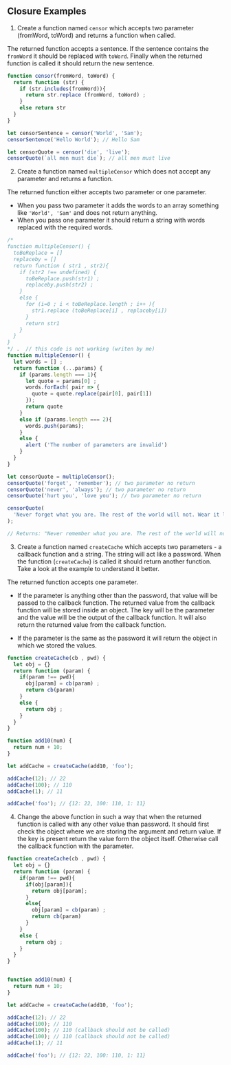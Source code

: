 ## Closure Examples

1. Create a function named `censor` which accepts two parameter (fromWord, toWord) and returns a function when called.

The returned function accepts a sentence. If the sentence contains the `fromWord` it should be replaced with `toWord`. Finally when the returned function is called it should return the new sentence.

```js
function censor(fromWord, toWord) {
  return function (str) {
    if (str.includes(fromWord)){
      return str.replace (fromWord, toWord) ;
    }
    else return str
  }
}

let censorSentence = censor('World', 'Sam');
censorSentence('Hello World'); // Hello Sam

let censorQuote = censor('die', 'live');
censorQuote(`all men must die`); // all men must live
```

2. Create a function named `multipleCensor` which does not accept any parameter and returns a function.

The returned function either accepts two parameter or one parameter.

- When you pass two parameter it adds the words to an array something like `'World', 'Sam'` and does not return anything.
- When you pass one parameter it should return a string with words replaced with the required words.

```js
/*
function multipleCensor() {
  toBeReplace = []
  replaceby = []
  return function ( str1 , str2){
    if (str2 !== undefined) {
      toBeReplace.push(str1) ;
      replaceby.push(str2) ;
    }
    else {
      for (i=0 ; i < toBeReplace.length ; i++ ){
        str1.replace (toBeReplace[i] , replaceby[i])
      }
      return str1
    }
  }
}
*/ .  // this code is not working (writen by me)
function multipleCensor() {
  let words = [] ;
  return function (...params) {
    if (params.length === 1){
      let quote = params[0] ;
      words.forEach( pair => {
        quote = quote.replace(pair[0], pair[1])
      });
      return quote
    }
    else if (params.length === 2){
      words.push(params);
    }
    else {
      alert ('The number of parameters are invalid')
    }
  }
}

let censorQuote = multipleCensor();
censorQuote('forget', 'remember'); // two parameter no return
censorQuote('never', 'always'); // two parameter no return
censorQuote('hurt you', 'love you'); // two parameter no return

censorQuote(
  'Never forget what you are. The rest of the world will not. Wear it like armor, and it can never be used to hurt you.'
);

// Returns: "Never remember what you are. The rest of the world will not. Wear it like armor, and it can always be used to love you."
```

3. Create a function named `createCache` which accepts two parameters - a callback function and a string. The string will act like a password. When the function (`createCache`) is called it should return another function. Take a look at the example to understand it better.

The returned function accepts one parameter.

- If the parameter is anything other than the password, that value will be passed to the callback function. The returned value from the callback function will be stored inside an object. The key will be the parameter and the value will be the output of the callback function. It will also return the returned value from the callback function.

- If the parameter is the same as the password it will return the object in which we stored the values.

```js
function createCache(cb , pwd) {
  let obj = {}
  return function (param) {
    if(param !== pwd){
      obj[param] = cb(param) ;
      return cb(param)
    }
    else {
      return obj ;
    }
  }
}

function add10(num) {
  return num + 10;
}

let addCache = createCache(add10, 'foo');

addCache(12); // 22
addCache(100); // 110
addCache(1); // 11

addCache('foo'); // {12: 22, 100: 110, 1: 11}
```

4. Change the above function in such a way that when the returned function is called with any other value than password. It should first check the object where we are storing the argument and return value. If the key is present return the value form the object itself. Otherwise call the callback function with the parameter.

```js
function createCache(cb , pwd) {
  let obj = {}
  return function (param) {
    if(param !== pwd){
      if(obj[param]){
        return obj[param];
      }
      else{
        obj[param] = cb(param) ;
        return cb(param)
      }
    }
    else {
      return obj ;
    }
  }
}


function add10(num) {
  return num + 10;
}

let addCache = createCache(add10, 'foo');

addCache(12); // 22
addCache(100); // 110
addCache(100); // 110 (callback should not be called)
addCache(100); // 110 (callback should not be called)
addCache(1); // 11

addCache('foo'); // {12: 22, 100: 110, 1: 11}
```
